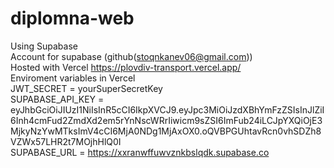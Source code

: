 # diplomna-web
Using Supabase  
Account for supabase (github(stoqnkanev06@gmail.com))  
Hosted with Vercel https://plovdiv-transport.vercel.app/  
Enviroment variables in Vercel  
JWT_SECRET = yourSuperSecretKey  
SUPABASE_API_KEY = eyJhbGciOiJIUzI1NiIsInR5cCI6IkpXVCJ9.eyJpc3MiOiJzdXBhYmFzZSIsInJlZiI6Inh4cmFud2ZmdXd2em5rYnNscWRrIiwicm9sZSI6ImFub24iLCJpYXQiOjE3MjkyNzYwMTksImV4cCI6MjA0NDg1MjAxOX0.oQVBPGUhtavRcn0vhSDZh8VZWx57LHR2t7MOjhHlQ0I  
SUPABASE_URL = https://xxranwffuwvznkbslqdk.supabase.co  
